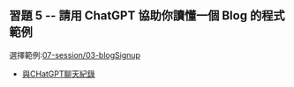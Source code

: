 ## 習題 5 -- 請用 ChatGPT 協助你讀懂一個 Blog 的程式範例

選擇範例:[07-session/03-blogSignup](https://github.com/ccc113a/html2denojs/tree/master/02-%E5%BE%8C%E7%AB%AF/07-session/03-blogSignup)

- [與CHatGPT聊天紀錄](https://chatgpt.com/share/6767bd63-eba8-8000-852e-e2c5d0a77ce1)